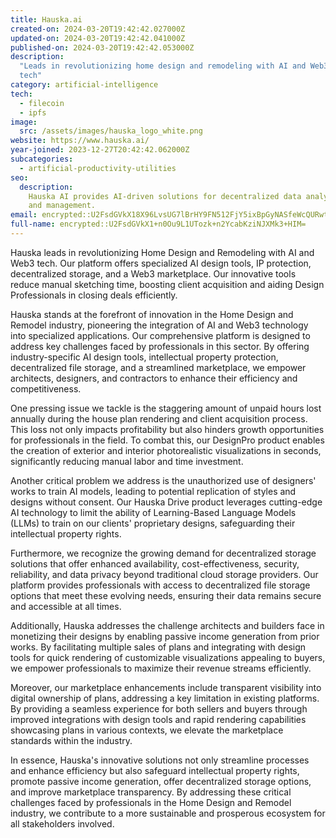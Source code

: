 ```yaml
---
title: Hauska.ai
created-on: 2024-03-20T19:42:42.027000Z
updated-on: 2024-03-20T19:42:42.041000Z
published-on: 2024-03-20T19:42:42.053000Z
description:
  "Leads in revolutionizing home design and remodeling with AI and Web3
  tech"
category: artificial-intelligence
tech:
  - filecoin
  - ipfs
image:
  src: /assets/images/hauska_logo_white.png
website: https://www.hauska.ai/
year-joined: 2023-12-27T20:42:42.062000Z
subcategories:
  - artificial-productivity-utilities
seo:
  description:
    Hauska AI provides AI-driven solutions for decentralized data analysis
    and management.
email: encrypted::U2FsdGVkX18X96LvsUG7lBrHY9FN512FjY5ixBpGyNASfeWcQURwtYWwdVSN+veD
full-name: encrypted::U2FsdGVkX1+n0Ou9L1UTozk+n2YcabKziNJXMk3+HIM=
---
```


Hauska leads in revolutionizing Home Design and Remodeling with AI and Web3 tech. Our platform offers specialized AI design tools, IP protection, decentralized storage, and a Web3 marketplace. Our innovative tools reduce manual sketching time, boosting client acquisition and aiding Design Professionals in closing deals efficiently.

Hauska stands at the forefront of innovation in the Home Design and Remodel industry, pioneering the integration of AI and Web3 technology into specialized applications. Our comprehensive platform is designed to address key challenges faced by professionals in this sector. By offering industry-specific AI design tools, intellectual property protection, decentralized file storage, and a streamlined marketplace, we empower architects, designers, and contractors to enhance their efficiency and competitiveness.

One pressing issue we tackle is the staggering amount of unpaid hours lost annually during the house plan rendering and client acquisition process. This loss not only impacts profitability but also hinders growth opportunities for professionals in the field. To combat this, our DesignPro product enables the creation of exterior and interior photorealistic visualizations in seconds, significantly reducing manual labor and time investment.

Another critical problem we address is the unauthorized use of designers' works to train AI models, leading to potential replication of styles and designs without consent. Our Hauska Drive product leverages cutting-edge AI technology to limit the ability of Learning-Based Language Models (LLMs) to train on our clients' proprietary designs, safeguarding their intellectual property rights.

Furthermore, we recognize the growing demand for decentralized storage solutions that offer enhanced availability, cost-effectiveness, security, reliability, and data privacy beyond traditional cloud storage providers. Our platform provides professionals with access to decentralized file storage options that meet these evolving needs, ensuring their data remains secure and accessible at all times.

Additionally, Hauska addresses the challenge architects and builders face in monetizing their designs by enabling passive income generation from prior works. By facilitating multiple sales of plans and integrating with design tools for quick rendering of customizable visualizations appealing to buyers, we empower professionals to maximize their revenue streams efficiently.

Moreover, our marketplace enhancements include transparent visibility into digital ownership of plans, addressing a key limitation in existing platforms. By providing a seamless experience for both sellers and buyers through improved integrations with design tools and rapid rendering capabilities showcasing plans in various contexts, we elevate the marketplace standards within the industry.

In essence, Hauska's innovative solutions not only streamline processes and enhance efficiency but also safeguard intellectual property rights, promote passive income generation, offer decentralized storage options, and improve marketplace transparency. By addressing these critical challenges faced by professionals in the Home Design and Remodel industry, we contribute to a more sustainable and prosperous ecosystem for all stakeholders involved.
